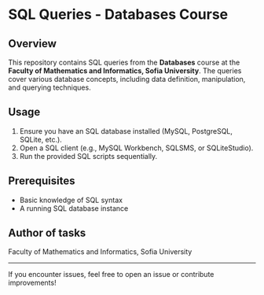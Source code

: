 # SQL Queries - Databases Course

## Overview
This repository contains SQL queries from the **Databases** course at the **Faculty of Mathematics and Informatics, Sofia University**. The queries cover various database concepts, including data definition, manipulation, and querying techniques.

## Usage
1. Ensure you have an SQL database installed (MySQL, PostgreSQL, SQLite, etc.).
2. Open a SQL client (e.g., MySQL Workbench, SQLSMS, or SQLiteStudio).
3. Run the provided SQL scripts sequentially.

## Prerequisites
- Basic knowledge of SQL syntax
- A running SQL database instance

## Author of tasks
Faculty of Mathematics and Informatics, Sofia University

---
If you encounter issues, feel free to open an issue or contribute improvements!
